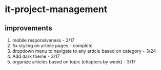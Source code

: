 # it-project-management

## improvements
1. mobile responsiveness - 3/17
2. fix styling on article pages - complete
3. dropdown menu to navigate to any article based on category - 3/24
4. Add dark theme - 3/17
5. organize articles based on topic (chapters by week) - 3/17